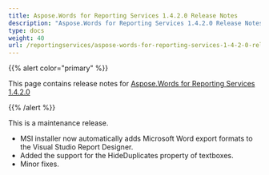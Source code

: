 ```yaml
---
title: Aspose.Words for Reporting Services 1.4.2.0 Release Notes
description: "Aspose.Words for Reporting Services 1.4.2.0 Release Notes – learn about the latest updates and fixes."
type: docs
weight: 40
url: /reportingservices/aspose-words-for-reporting-services-1-4-2-0-release-notes/
---
```


{{% alert color="primary" %}} 

This page contains release notes for [Aspose.Words for Reporting Services 1.4.2.0](http://www.aspose.com/downloads/words/reportingservices/new-releases/aspose.words-for-reporting-services-1.4.2.0/)

{{% /alert %}} 

This is a maintenance release.

- MSI installer now automatically adds Microsoft Word export formats to the Visual Studio Report Designer.
- Added the support for the HideDuplicates property of textboxes.
- Minor fixes.
